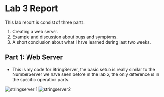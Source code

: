 # Lab 3 Report
  This lab report is consist of three parts: 
  1. Creating a web server. 
  2. Example and discussion about bugs and symptoms. 
  3. A short conclusion about what I have learned during last two weeks. 

## Part 1: Web Server

   - This is my code for StringServer, the basic setup is really similar to the NumberServer we have seen before in the lab 2, the only difference is in the specific operation parts. 

  ![stringserver 1](https://user-images.githubusercontent.com/122570012/215309826-49075c5b-59bf-419c-b0bf-e95407b58ffe.png)
  ![stringserver2](https://user-images.githubusercontent.com/122570012/215309830-dd512d7c-8e2b-4371-8a1f-22d0006875bb.png)
